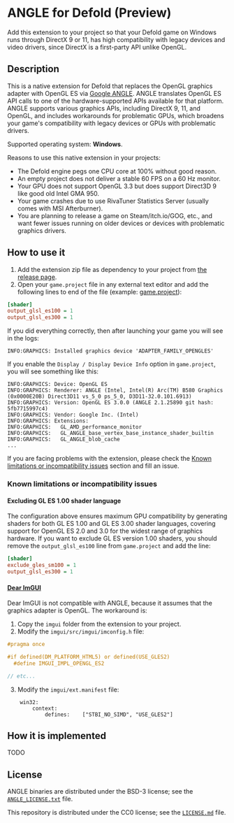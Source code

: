 # ANGLE for Defold (Preview)

Add this extension to your project so that your Defold game on Windows runs through DirectX 9 or 11, has high compatibility with legacy devices and video drivers, since DirectX is a first-party API unlike OpenGL.

## Description

This is a native extension for Defold that replaces the OpenGL graphics adapter with OpenGL ES via [Google ANGLE](https://chromium.googlesource.com/angle/angle). ANGLE translates OpenGL ES API calls to one of the hardware-supported APIs available for that platform. ANGLE supports various graphics APIs, including DirectX 9, 11, and OpenGL, and includes workarounds for problematic GPUs, which broadens your game's compatibility with legacy devices or GPUs with problematic drivers.

Supported operating system: **Windows**.

Reasons to use this native extension in your projects:
* The Defold engine pegs one CPU core at 100% without good reason.
* An empty project does not deliver a stable 60 FPS on a 60 Hz monitor.
* Your GPU does not support OpenGL 3.3 but does support Direct3D 9 like good old Intel GMA 950.
* Your game crashes due to use RivaTuner Statistics Server (usually comes with MSI Afterburner).
* You are planning to release a game on Steam/itch.io/GOG, etc., and want fewer issues running on older devices or devices with problematic graphics drivers.

## How to use it

1) Add the extension zip file as dependency to your project from [the release page](https://github.com/indiesoftby/defold-graphics-angle/releases/tag/1.0.0).
2) Open your `game.project` file in any external text editor and add the following lines to end of the file (example: [game.project](extension/game.project)):
```ini
[shader]
output_glsl_es100 = 1
output_glsl_es300 = 1
```

If you did everything correctly, then after launching your game you will see in the logs:
```
INFO:GRAPHICS: Installed graphics device 'ADAPTER_FAMILY_OPENGLES'
```

If you enable the `Display / Display Device Info` option in `game.project`, you will see something like this:
```
INFO:GRAPHICS: Device: OpenGL ES
INFO:GRAPHICS: Renderer: ANGLE (Intel, Intel(R) Arc(TM) B580 Graphics (0x0000E20B) Direct3D11 vs_5_0 ps_5_0, D3D11-32.0.101.6913)
INFO:GRAPHICS: Version: OpenGL ES 3.0.0 (ANGLE 2.1.25890 git hash: 5fb7715997c4)
INFO:GRAPHICS: Vendor: Google Inc. (Intel)
INFO:GRAPHICS: Extensions:
INFO:GRAPHICS:   GL_AMD_performance_monitor
INFO:GRAPHICS:   GL_ANGLE_base_vertex_base_instance_shader_builtin
INFO:GRAPHICS:   GL_ANGLE_blob_cache
...
```

If you are facing problems with the extension, please check the [Known limitations or incompatibility issues](#known-limitations-or-incompatibility-issues) section and fill an issue.

### Known limitations or incompatibility issues

#### Excluding GL ES 1.00 shader language

The configuration above ensures maximum GPU compatibility by generating shaders for both GL ES 1.00 and GL ES 3.00 shader languages, covering support for OpenGL ES 2.0 and 3.0 for the widest range of graphics hardware. If you want to exclude GL ES version 1.00 shaders, you should remove the `output_glsl_es100` line from `game.project` and add the line:

```ini
[shader]
exclude_gles_sm100 = 1
output_glsl_es300 = 1
```

#### [Dear ImGUI](https://github.com/britzl/extension-imgui)

Dear ImGUI is not compatible with ANGLE, because it assumes that the graphics adapter is OpenGL. The workaround is:

1) Copy the `imgui` folder from the extension to your project.
2) Modify the `imgui/src/imgui/imconfig.h` file:
```c
#pragma once

#if defined(DM_PLATFORM_HTML5) or defined(USE_GLES2)
  #define IMGUI_IMPL_OPENGL_ES2

// etc...
```
3) Modify the `imgui/ext.manifest` file:
```
    win32:
        context:
            defines:    ["STBI_NO_SIMD", "USE_GLES2"]
```

## How it is implemented

TODO

## License

ANGLE binaries are distributed under the BSD-3 license; see the [`ANGLE_LICENSE.txt`](extension/graphics_angle/ANGLE_LICENSE.txt) file.

This repository is distributed under the CC0 license; see the [`LICENSE.md`](LICENSE.md) file.
